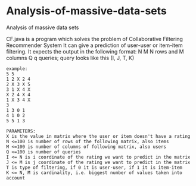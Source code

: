 # Analysis-of-massive-data-sets
Analysis of massive data sets

CF.java is a program which solves the problem of Collaborative Filtering Recommender System
It can give a prediction of user-user or item-item filtering.
It expects the output in the following format:
	N M
	N rows and M columns
	Q
	q queries; query looks like this (I, J, T, K)
	
	example:
	5 5
	1 2 X 2 4
	2 X 3 X 5
	3 1 X 4 X
	X 2 4 X 4
	1 X 3 4 X
	3
	1 3 0 1
	4 1 0 2
	5 5 1 3
	
	PARAMETERS:
	X is the value in matrix where the user or item doesn't have a rating
	N <=100 is number of rows of the following matrix, also items
	M <=100 is number of columns of following matrix, also users
	Q <=100 is number of queries
	I <= N is i coordinate of the rating we want to predict in the matrix
	J <= M is j coordinate of the rating we want to predict in the matrix
	T is type of filtering, if 0 it is user-user, if 1 it is item-item
	K <= N, M is cardinality, i.e. biggest number of values taken into account

